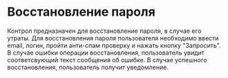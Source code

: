 ﻿---
description: 2.4.7
---
# Восстановление пароля
Контрол предназначен для восстановление пароля, в случае его утраты.
Для восстановления пароля пользователя необходимо ввести email, логин, пройти анти-спам проверку и нажать кнопку "Запросить".
В случае ошибки операции восстановления, пользователь увидит соответсвующий текст сообщения об ошибке. 
В случае успешного восстановления, пользователь получит уведомление.
